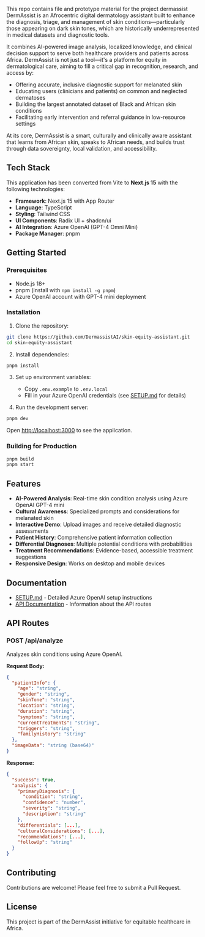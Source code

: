 This repo contains file and prototype material for the project dermassist
DermAssist is an Afrocentric digital dermatology assistant built to enhance the diagnosis, triage, and management of skin conditions—particularly those appearing on dark skin tones, which are historically underrepresented in medical datasets and diagnostic tools.

It combines AI-powered image analysis, localized knowledge, and clinical decision support to serve both healthcare providers and patients across Africa. DermAssist is not just a tool—it's a platform for equity in dermatological care, aiming to fill a critical gap in recognition, research, and access by:
- Offering accurate, inclusive diagnostic support for melanated skin
- Educating users (clinicians and patients) on common and neglected dermatoses
- Building the largest annotated dataset of Black and African skin conditions
- Facilitating early intervention and referral guidance in low-resource settings

At its core, DermAssist is a smart, culturally and clinically aware assistant that learns from African skin, speaks to African needs, and builds trust through data sovereignty, local validation, and accessibility.

## Tech Stack

This application has been converted from Vite to **Next.js 15** with the following technologies:

- **Framework**: Next.js 15 with App Router
- **Language**: TypeScript
- **Styling**: Tailwind CSS
- **UI Components**: Radix UI + shadcn/ui
- **AI Integration**: Azure OpenAI (GPT-4 Omni Mini)
- **Package Manager**: pnpm

## Getting Started

### Prerequisites

- Node.js 18+ 
- pnpm (install with `npm install -g pnpm`)
- Azure OpenAI account with GPT-4 mini deployment

### Installation

1. Clone the repository:
```bash
git clone https://github.com/DermassistAI/skin-equity-assistant.git
cd skin-equity-assistant
```

2. Install dependencies:
```bash
pnpm install
```

3. Set up environment variables:
   - Copy `.env.example` to `.env.local`
   - Fill in your Azure OpenAI credentials (see [SETUP.md](./SETUP.md) for details)

4. Run the development server:
```bash
pnpm dev
```

Open [http://localhost:3000](http://localhost:3000) to see the application.

### Building for Production

```bash
pnpm build
pnpm start
```

## Features

- **AI-Powered Analysis**: Real-time skin condition analysis using Azure OpenAI GPT-4 mini
- **Cultural Awareness**: Specialized prompts and considerations for melanated skin
- **Interactive Demo**: Upload images and receive detailed diagnostic assessments
- **Patient History**: Comprehensive patient information collection
- **Differential Diagnoses**: Multiple potential conditions with probabilities
- **Treatment Recommendations**: Evidence-based, accessible treatment suggestions
- **Responsive Design**: Works on desktop and mobile devices

## Documentation

- [SETUP.md](./SETUP.md) - Detailed Azure OpenAI setup instructions
- [API Documentation](#api-routes) - Information about the API routes

## API Routes

### POST /api/analyze

Analyzes skin conditions using Azure OpenAI.

**Request Body:**
```json
{
  "patientInfo": {
    "age": "string",
    "gender": "string",
    "skinTone": "string",
    "location": "string",
    "duration": "string",
    "symptoms": "string",
    "currentTreatments": "string",
    "triggers": "string",
    "familyHistory": "string"
  },
  "imageData": "string (base64)"
}
```

**Response:**
```json
{
  "success": true,
  "analysis": {
    "primaryDiagnosis": {
      "condition": "string",
      "confidence": "number",
      "severity": "string",
      "description": "string"
    },
    "differentials": [...],
    "culturalConsiderations": [...],
    "recommendations": [...],
    "followUp": "string"
  }
}
```

## Contributing

Contributions are welcome! Please feel free to submit a Pull Request.

## License

This project is part of the DermAssist initiative for equitable healthcare in Africa.
